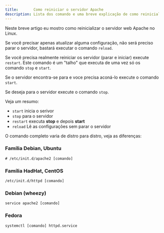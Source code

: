 ```yaml
---
title:       Como reiniciar o servidor Apache
description: Lista dos comando e uma breve explicação de como reinicializar o servidor web Apache
---
```


Neste breve artigo eu mostro como reinicializar o servidor web Apache no Linux.

Se você precisar apenas atualizar alguma configuração, não será preciso parar o servidor, bastará executar o comando
`reload`.

Se você precisa realmente reiniciar os servidor (parar e iniciar) execute `restart`. Este comando é um "talho" que
executa de uma vez só os comando `stop` e `start`.

Se o servidor encontra-se para e voce precisa aconá-lo execute o comando `start`.

Se deseja para o servidor execute o comando `stop`.

Veja um resumo:

- `start` inicia o serivor
- `stop` para o servidor
- `restart` executa __stop__ e depois __start__
- `reload` Lê as configurações sem parar o servidor


O comando completo varia de distro para distro, veja as diferenças:


### Família Debian, Ubuntu

	# /etc/init.d/apache2 [comando]


### Família HadHat, CentOS

    /etc/init.d/httpd [comando]

### Debian (wheezy)

    service apache2 [comando]
    
### Fedora

    systemctl [comando] httpd.service
